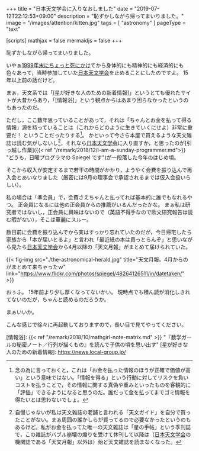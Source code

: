 +++
title = "日本天文学会に入りなおしました"
date =  "2019-07-12T22:12:53+09:00"
description = "恥ずかしながら帰ってまいりました。"
image = "/images/attention/kitten.jpg"
tags = [ "astronomy" ]
pageType = "text"

[scripts]
  mathjax = false
  mermaidjs = false
+++

恥ずかしながら帰ってまいりました。

いやぁ[1999年末にちょっと死にかけ](https://baldanders.info/spiegel/log/nikki/ "Spiegelの闘病日記")てから身体的にも精神的にも経済的にも色々あって，当時参加していた[日本天文学会]を止めることにしたのですよ。
15年以上前の話だけど。

まぁ，天文系では「[星が好きな人のための新着情報]」というとても優れたサイトが大昔からあり，「[情報浴]」という観点からはあまり困らなかったというのもあったのだ。

ただし，ここ数年思っていることがあって，それは「ちゃんとお金を払って得る情報」源を持っていることは（これからどのように生きていくにせよ）非常に重要だ！ ということだったりする[^info1]。
かといって今さら本屋で買えるような天文雑誌は読む気がしないし[^mag1]，それなら[日本天文学会]に入り直すか，と思ったのが[引っ越し作業]({{< ref "/remark/2018/12/i-am-a-sunday-programmer.md">}} "どうも，日曜プログラマの Spiegel です")が一段落した今年のはじめ頃。

[^info1]: 念の為に言っておくと，これは「お金を払った情報のほうが正確で価値が高い」という意味ではない。「情報を得る」という行動に対してリスクを負いコストを払うことで，その情報に関する真偽や重みといったものを客観的に「評価」できるようになると思うのだ。誰だって金を払ってまでゴミ情報を得たいとは思わないでしょ。
[^mag1]: 自慢じゃないが私は天文雑誌の老舗と言われる「天文ガイド」を自分で買ったことがない。まぁ周囲の誰かしらが買ってるので必要なかったというのもあるけど。私がお金を払ってた唯一の天文雑誌は「星の手帖」という季刊誌で，この雑誌がバブル崩壊の煽りを受けて休刊して以降は（[日本天文学会]の機関誌である「天文月報」以外は）殆ど天文雑誌を読まなくなった。

そこから収入が安定するまで若干の時間がかかり，ようやく会費を振り込んで再入会とあいなりました（厳密には9月の理事会で承認されるまでは仮入会扱いらしい）。

私の場合は「準会員」で，会費さえちゃんと払ってれば基本的に誰でもなれるやつ。
正会員になるには他の正会員からの推薦がいるんだったかな。
まぁ私は研究者ではないし，正会員に興味はないので（英語不得手なので欧文研究報告は読む暇がない），そこは華麗にスルー。

数日前に会費を振り込んでから実はすっかり忘れていたのだが，今日帰宅したら家族から「本が届いとるよ」と言われ「最近紙の本は買っとらんぞ」と思いながら見たら[日本天文学会]から4月以降の「天文月報」がまとめて届けられていた。

{{< fig-img src="./the-astronomical-herald.jpg" title="天文月報。4月からのがまとめて来ちゃったｗ" link="https://www.flickr.com/photos/spiegel/48264126511/in/datetaken/" >}}

おぅふ。
15年前より少し厚くなってないかい。
現時点でも積ん読が消化しきれてないのだが，ちゃんと読めるのだろうか。

まぁいいか。

こんな感じで徐々に再起動しておりますので，長い目で見てやってください。

[日本天文学会]: http://www.asj.or.jp/ "公益社団法人 日本天文学会"
[情報浴]: {{< ref "/remark/2018/10/mathgirl-note-matrix.md" >}} "『数学ガールの秘密ノート／行列が描くもの』を読んで子供の頃を思い出す"
[星が好きな人のための新着情報]: https://news.local-group.jp/
